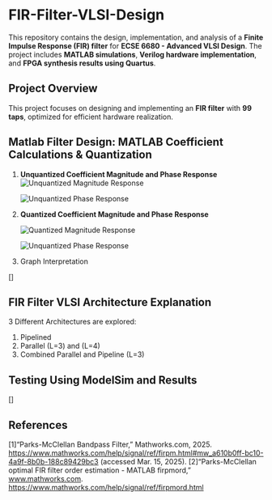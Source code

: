 # FIR-Filter-VLSI-Design

This repository contains the design, implementation, and analysis of a **Finite Impulse Response (FIR) filter** for **ECSE 6680 - Advanced VLSI Design**. The project includes **MATLAB simulations**, **Verilog hardware implementation**, and **FPGA synthesis results using Quartus**.

## Project Overview
This project focuses on designing and implementing an **FIR filter** with **99 taps**, optimized for efficient hardware realization.

## Matlab Filter Design: MATLAB Coefficient Calculations & Quantization

1. **Unquantized Coefficient Magnitude and Phase Response**  
   ![Unquantized Magnitude Response](https://github.com/user-attachments/assets/afe96a06-a256-4c57-88d4-1a3d17840e85)

   ![Unquantized Phase Response](https://github.com/user-attachments/assets/07f730af-1268-4c5a-b5ea-aecd9cae9750)

2. **Quantized Coefficient Magnitude and Phase Response**  

    ![Quantized Magnitude Response](https://github.com/user-attachments/assets/75938ff6-e1bc-42b9-a0ea-d166a581ed9f)

    ![Unquantized Phase Response](https://github.com/user-attachments/assets/8323348a-8ef8-47c6-9e7c-17d4224a06e8)


4. Graph Interpretation

[]

## FIR Filter VLSI Architecture Explanation

3 Different Architectures are explored:
1. Pipelined
2. Parallel (L=3) and (L=4)
3. Combined Parallel and Pipeline (L=3)

## Testing Using ModelSim and Results

[]

## References
[1]“Parks-McClellan Bandpass Filter,” Mathworks.com, 2025. https://www.mathworks.com/help/signal/ref/firpm.html#mw_a610b0ff-bc10-4a9f-8b0b-188c89429bc3 (accessed Mar. 15, 2025).
[2]“Parks-McClellan optimal FIR filter order estimation - MATLAB firpmord,” www.mathworks.com. https://www.mathworks.com/help/signal/ref/firpmord.html
